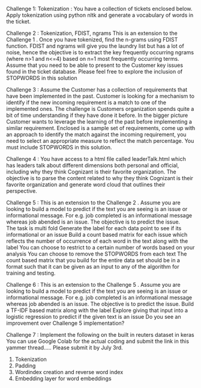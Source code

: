 Challenge 1: Tokenization : You have a collection of tickets enclosed below. Apply tokenization using python nltk and generate a vocabulary of words in the ticket. 

Challenge 2 :  Tokenization, FDIST, ngrams This is an extension to the Challenge 1  .  Once you have tokenized, find the n-grams using FDIST function. FDIST and ngrams will give you the laundry list but has a lot of noise, hence the objective is to extract the key frequently occurring ngrams (where n>1 and n<=4) based on n=1 most frequently occurring terms. Assume that you need to be able to present to the Customer key issues found in the ticket database. Please feel free to explore the inclusion of STOPWORDS in this solution

Challenge 3 :  Assume the Customer has a collection of requirements that have been implemented in the past.  Customer is looking for a mechanism to identify if the new incoming requirement is a match to one of the implemented ones. The challenge is Customers organization spends quite a bit of time understanding if they have done it before. In the bigger picture Customer wants to leverage the learning of the past before implementing a similar requirement. Enclosed is a sample set of requirements, come up with an approach to identify the match against the incoming requirement, you need to select an appropriate measure to reflect the match percentage. You must include STOPWORDS in this solution.

Challenge 4 :  You have access to a html file called leaderTalk.html which has leaders talk about different dimensions both personal and official, including why they think Cognizant is their favorite organization. The objective is to parse the content related to why they think Cognizant is their favorite organization and generate word cloud that outlines their perspective.

Challenge 5 :  This is an extension to the Challenge 2  .  Assume you are looking to build a model to predict if the text you are seeing is an issue or informational message. For e.g. job completed is an informational message whereas job abended is an issue.  The objective is to predict the issue.  
The task is multi fold
   Generate the label for each data point to see if its informational or an issue
   Build a count based matrix for each issue which reflects the number of occurrence of each word in the text along with the label
   You can choose to restrict to a certain number of words based on your analysis
   You can choose to remove the STOPWORDS from each text 
   The count based matrix that you build for the entire data set should be in a format such that it can be given as an input to any of the algorithm for training and testing.

Challenge 6 :  This is an extension to the Challenge 5 .  Assume you are looking to build a model to predict if the text you are seeing is an issue or informational message. For e.g. job completed is an informational message whereas job abended is an issue.  The objective is to predict the issue.
Build a TF-IDF based matrix along with the label
Explore giving that input into a logistic regression to predict if the given text is an issue
Do you see an improvement over Challenge 5 implementation?

Challenge 7 : Implement the following on the built in reuters dataset in keras
You can use Google Colab for the actual coding and submit the link in this yammer thread.....
Please submit it by July 3rd.
1. Tokenization 
2. Padding
3. Wordindex creation and reverse word index
4. Embedding layer for word embeddings
